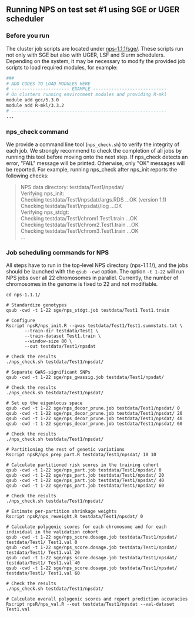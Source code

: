 ## Running NPS on test set #1 using SGE or UGER scheduler

### Before you run
The cluster job scripts are located under [nps-1.1.1/sge/](https://github.com/sgchun/nps/tree/master/sge). These scripts run not only with SGE but also with UGER, LSF and Slurm schedulers. Depending on the system, it may be necessary to modify the provided job scripts to load required modules, for example:
```bash
###
# ADD CODES TO LOAD MODULES HERE
# ---------------------- EXAMPLE ----------------------------
# On clusters running environment modules and providing R-mkl
module add gcc/5.3.0 
module add R-mkl/3.3.2
# -----------------------------------------------------------
...
```

### nps_check command
We provide a command line tool (`nps_check.sh`) to verify the integrity of each job. We strongly recommend to check the completion of all jobs by running this tool before moving onto the next step. If nps_check detects an error, "FAIL" message will be printed. Otherwise, only "OK" messages will be reported. For example, running nps_check after nps_init reports the following checks:  
> NPS data directory: testdata/Test1/npsdat/  
> Verifying nps_init:  
> Checking testdata/Test1/npsdat//args.RDS ...OK (version 1.1)  
> Checking testdata/Test1/npsdat//log ...OK  
> Verifying nps_stdgt:  
> Checking testdata/Test1/chrom1.Test1.train ...OK  
> Checking testdata/Test1/chrom2.Test1.train ...OK  
> Checking testdata/Test1/chrom3.Test1.train ...OK  
> ...  

### Job scheduling commands for NPS
All steps have to run in the top-level NPS directory (nps-1.1.1/), and the jobs should be launched with the `qsub -cwd` option. The option `-t 1-22` will run NPS jobs over all 22 chromosomes in parallel. Currently, the number of chromosomes in the genome is fixed to 22 and not modifiable.

```
cd nps-1.1.1/

# Standardize genotypes
qsub -cwd -t 1-22 sge/nps_stdgt.job testdata/Test1 Test1.train

# Configure
Rscript npsR/nps_init.R --gwas testdata/Test1/Test1.summstats.txt \
       --train-dir testdata/Test1 \
       --train-dataset Test1.train \
       --window-size 80 \
       --out testdata/Test1/npsdat

# Check the results
./nps_check.sh testdata/Test1/npsdat/

# Separate GWAS-significant SNPs
qsub -cwd -t 1-22 sge/nps_gwassig.job testdata/Test1/npsdat/

# Check the results
./nps_check.sh testdata/Test1/npsdat/

# Set up the eigenlocus space 
qsub -cwd -t 1-22 sge/nps_decor_prune.job testdata/Test1/npsdat/ 0 
qsub -cwd -t 1-22 sge/nps_decor_prune.job testdata/Test1/npsdat/ 20 
qsub -cwd -t 1-22 sge/nps_decor_prune.job testdata/Test1/npsdat/ 40 
qsub -cwd -t 1-22 sge/nps_decor_prune.job testdata/Test1/npsdat/ 60 

# Check the results
./nps_check.sh testdata/Test1/npsdat/

# Partitioning the rest of genetic variations
Rscript npsR/nps_prep_part.R testdata/Test1/npsdat/ 10 10

# Calculate partitioned risk scores in the training cohort
qsub -cwd -t 1-22 sge/nps_part.job testdata/Test1/npsdat/ 0
qsub -cwd -t 1-22 sge/nps_part.job testdata/Test1/npsdat/ 20
qsub -cwd -t 1-22 sge/nps_part.job testdata/Test1/npsdat/ 40
qsub -cwd -t 1-22 sge/nps_part.job testdata/Test1/npsdat/ 60

# Check the results
./nps_check.sh testdata/Test1/npsdat/

# Estimate per-partition shrinkage weights
Rscript npsR/nps_reweight.R testdata/Test1/npsdat/ 0 

# Calculate polygenic scores for each chromosome and for each individual in the validation cohort
qsub -cwd -t 1-22 sge/nps_score.dosage.job testdata/Test1/npsdat/ testdata/Test1/ Test1.val 0 
qsub -cwd -t 1-22 sge/nps_score.dosage.job testdata/Test1/npsdat/ testdata/Test1/ Test1.val 20 
qsub -cwd -t 1-22 sge/nps_score.dosage.job testdata/Test1/npsdat/ testdata/Test1/ Test1.val 40 
qsub -cwd -t 1-22 sge/nps_score.dosage.job testdata/Test1/npsdat/ testdata/Test1/ Test1.val 60 

# Check the results 
./nps_check.sh testdata/Test1/npsdat/ 

# Calculate overall polygenic scores and report prediction accuracies
Rscript npsR/nps_val.R --out testdata/Test1/npsdat --val-dataset Test1.val 
```


